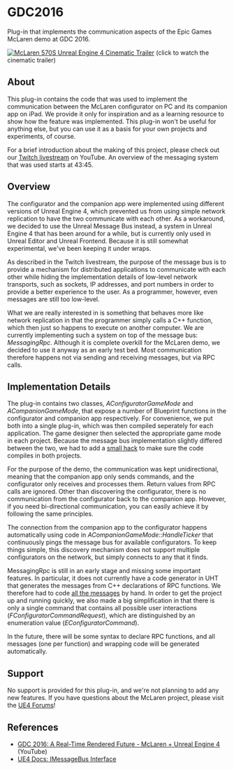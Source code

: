 # GDC2016

Plug-in that implements the communication aspects of the Epic Games McLaren demo
at GDC 2016.

[![McLaren 570S Unreal Engine 4 Cinematic Trailer](http://img.youtube.com/vi/l4FiJ1A5veY/0.jpg)](https://www.youtube.com/watch?v=l4FiJ1A5veY)
(click to watch the cinematic trailer)


## About

This plug-in contains the code that was used to implement the communication
between the McLaren configurator on PC and its companion app on iPad. We provide
it only for inspiration and as a learning resource to show how the feature was
implemented. This plug-in won't be useful for anything else, but you can use it
as a basis for your own projects and experiments, of course.

For a brief introduction about the making of this project, please check out our
[Twitch livestream](https://www.youtube.com/watch?v=tjvKsEcbHk0) on YouTube. An
overview of the messaging system that was used starts at 43:45.


## Overview

The configurator and the companion app were implemented using different versions
of Unreal Engine 4, which prevented us from using simple network replication to
have the two communicate with each other. As a workaround, we decided to use the
Unreal Message Bus instead, a system in Unreal Engine 4 that has been around
for a while, but is currently only used in Unreal Editor and Unreal Frontend.
Because it is still somewhat experimental, we've been keeping it under wraps.

As described in the Twitch livestream, the purpose of the message bus is to
provide a mechanism for distributed applications to communicate with each other
while hiding the implementation details of low-level network transports, such as
sockets, IP addresses, and port numbers in order to provide a better experience
to the user. As a programmer, however, even messages are still too low-level.

What we are really interested in is something that behaves more like network
replication in that the programmer simply calls a C++ function, which then just
so happens to execute on another computer. We are currently implementing such a
system on top of the message bus: *MessagingRpc*. Although it is complete
overkill for the McLaren demo, we decided to use it anyway as an early test bed.
Most communication therefore happens not via sending and receiving messages, but
via RPC calls.


## Implementation Details

The plug-in contains two classes, *AConfiguratorGameMode* and
*ACompanionGameMode*, that expose a number of Blueprint functions in the
configurator and companion app respectively. For convenience, we put both into
a single plug-in, which was then compiled seperately for each application. The
game designer then selected the appropriate game mode in each project. Because
the message bus implementation slightly differed between the two, we had to add
a [small hack](https://github.com/ue4plugins/GDC2016/blob/master/Source/GDC2016/Private/ConfiguratorGameMode.cpp#L30)
to make sure the code compiles in both projects.

For the purpose of the demo, the communication was kept unidirectional, meaning
that the companion app only sends commands, and the configurator only receives
and processes them. Return values from RPC calls are ignored. Other than
discovering the configurator, there is no communication from the configurator
back to the companion app. However, if you need bi-directional communication,
you can easily achieve it by following the same principles.

The connection from the companion app to the configurator happens automatically
using code in *ACompanionGameMode::HandleTicker* that continuously pings the
message bus for available configurators. To keep things simple, this discovery
mechanism does not support multiple configurators on the network, but simply
connects to any that it finds.

MessagingRpc is still in an early stage and missing some important features. In
particular, it does not currently have a code generator in UHT that generates
the messages from C++ declarations of RPC functions. We therefore had to code
[all the messages](https://github.com/ue4plugins/GDC2016/blob/master/Source/GDC2016/Private/RpcMessages.h)
by hand. In order to get the project up and running quickly, we also made a big
simplification in that there is only a single command that contains all possible
user interactions (*FConfiguratorCommandRequest*), which are distinguished by an
enumeration value (*EConfiguratorCommand*).

In the future, there will be some syntax to declare RPC functions, and all
messages (one per function) and wrapping code will be generated automatically.


## Support

No support is provided for this plug-in, and we're not planning to add any new
features. If you have questions about the McLaren project, please visit the
[UE4 Forums](https://forums.unrealengine.com/)!

## References

* [GDC 2016: A Real-Time Rendered Future - McLaren + Unreal Engine 4](https://www.youtube.com/watch?v=0oZfvoG6qYQ) (YouTube)
* [UE4 Docs: IMessageBus Interface](https://docs.unrealengine.com/latest/INT/API/Runtime/Messaging/IMessageBus/index.html)